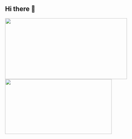 ## Hi there 👋
<a href="#" style="margin-right: 40px;">
  <img height=200  width="400" align="center" src="https://github-readme-stats.vercel.app/api?username=mhmiripoor&theme=github_dark&rank_icon=github" />
</a>
<a href="#">
  <img height=180  width="350" align="center" src="https://github-readme-stats.vercel.app/api/top-langs?username=mhmiripoor&layout=compact&langs_count=8&card_width=320&theme=github_dark&show_icons=true" />
</a>




<!--
**mhmiripoor/mhmiripoor** is a ✨ _special_ ✨ repository because its `README.md` (this file) appears on your GitHub profile.

Here are some ideas to get you started:

- 🔭 I’m currently working on ...
- 🌱 I’m currently learning ...
- 👯 I’m looking to collaborate on ...
- 🤔 I’m looking for help with ...
- 💬 Ask me about ...
- 📫 How to reach me: ...
- 😄 Pronouns: ...
- ⚡ Fun fact: ...
-->
